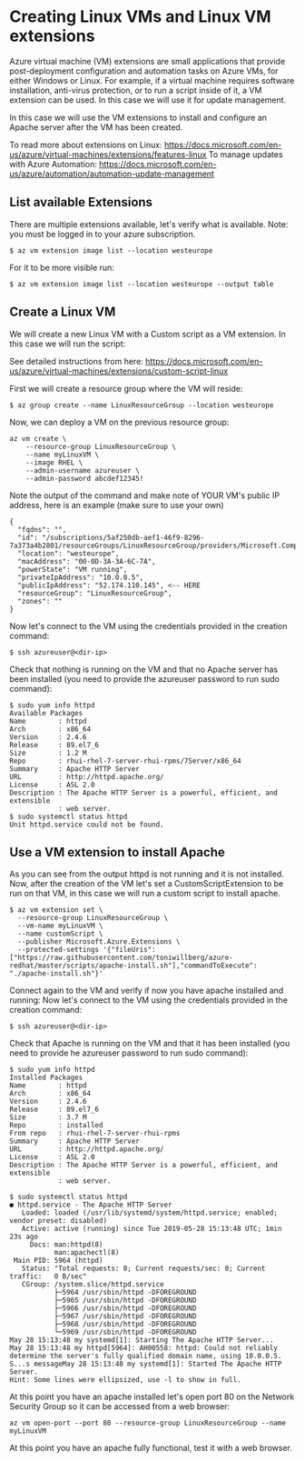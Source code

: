 Creating Linux VMs and Linux VM extensions
==========================================

Azure virtual machine (VM) extensions are small applications that provide post-deployment configuration and automation tasks on Azure VMs, for either Windows or Linux. For example, if a virtual machine requires software installation, anti-virus protection, or to run a script inside of it, a VM extension can be used. In this case we will use it for update management.

In this case we will use the VM extensions to install and configure an Apache server after the VM has been created. 

To read more about extensions on Linux: https://docs.microsoft.com/en-us/azure/virtual-machines/extensions/features-linux 
To manage updates with Azure Automation: https://docs.microsoft.com/en-us/azure/automation/automation-update-management 

List available Extensions
--------------------------------
There are multiple extensions available, let's verify what is available. Note: you must be logged in to your azure subscription. 
```
$ az vm extension image list --location westeurope 
```
For it to be more visible run: 
```
$ az vm extension image list --location westeurope --output table
```
Create a Linux VM 
--------------------------------------------------
We will create a new Linux VM with a Custom script as a VM extension. In this case we will run the script: 

See detailed instructions from here:
https://docs.microsoft.com/en-us/azure/virtual-machines/extensions/custom-script-linux 

First we will create a resource group where the VM will reside: 
```
$ az group create --name LinuxResourceGroup --location westeurope
```
Now, we can deploy a VM on the previous resource group: 
```
az vm create \
    --resource-group LinuxResourceGroup \
    --name myLinuxVM \
    --image RHEL \
    --admin-username azureuser \
    --admin-password abcdef12345! 
```
Note the output of the command and make note of YOUR VM's public IP address, here is an example (make sure to use your own)
```
{
  "fqdns": "",
  "id": "/subscriptions/5af250db-aef1-46f9-8296-7a373a4b2801/resourceGroups/LinuxResourceGroup/providers/Microsoft.Compute/virtualMachines/myLinuxVM",
  "location": "westeurope",
  "macAddress": "00-0D-3A-3A-6C-7A",
  "powerState": "VM running",
  "privateIpAddress": "10.0.0.5",
  "publicIpAddress": "52.174.110.145", <-- HERE
  "resourceGroup": "LinuxResourceGroup",
  "zones": ""
}
```

Now let's connect to the VM using the credentials provided in the creation command:
```
$ ssh azureuser@<dir-ip>
```
Check that nothing is running on the VM and that no Apache server has been installed (you need to provide the azureuser password to run sudo command):
```
$ sudo yum info httpd
Available Packages
Name        : httpd
Arch        : x86_64
Version     : 2.4.6
Release     : 89.el7_6
Size        : 1.2 M
Repo        : rhui-rhel-7-server-rhui-rpms/7Server/x86_64
Summary     : Apache HTTP Server
URL         : http://httpd.apache.org/
License     : ASL 2.0
Description : The Apache HTTP Server is a powerful, efficient, and extensible
            : web server.
$ sudo systemctl status httpd
Unit httpd.service could not be found.
```
Use a VM extension to install Apache
--------------------------------------------------
As you can see from the output httpd is not running and it is not installed. Now, after the creation of the VM let's set a CustomScriptExtension to be run on that VM, in this case we will run a custom script to install apache. 
```
$ az vm extension set \
  --resource-group LinuxResourceGroup \
  --vm-name myLinuxVM \
  --name customScript \
  --publisher Microsoft.Azure.Extensions \
  --protected-settings '{"fileUris": ["https://raw.githubusercontent.com/toniwillberg/azure-redhat/master/scripts/apache-install.sh"],"commandToExecute": "./apache-install.sh"}'
```
Connect again to the VM and verify if now you have apache installed and running: 
Now let's connect to the VM using the credentials provided in the creation command:
```
$ ssh azureuser@<dir-ip>
```
Check that Apache is running on the VM and that it has been installed (you need to provide he azureuser password to run sudo command):
```
$ sudo yum info httpd
Installed Packages
Name        : httpd
Arch        : x86_64
Version     : 2.4.6
Release     : 89.el7_6
Size        : 3.7 M
Repo        : installed
From repo   : rhui-rhel-7-server-rhui-rpms
Summary     : Apache HTTP Server
URL         : http://httpd.apache.org/
License     : ASL 2.0
Description : The Apache HTTP Server is a powerful, efficient, and extensible
            : web server.
```
```
$ sudo systemctl status httpd
● httpd.service - The Apache HTTP Server
   Loaded: loaded (/usr/lib/systemd/system/httpd.service; enabled; vendor preset: disabled)
   Active: active (running) since Tue 2019-05-28 15:13:48 UTC; 1min 23s ago
     Docs: man:httpd(8)
           man:apachectl(8)
 Main PID: 5964 (httpd)
   Status: "Total requests: 0; Current requests/sec: 0; Current traffic:   0 B/sec"
   CGroup: /system.slice/httpd.service
           ├─5964 /usr/sbin/httpd -DFOREGROUND
           ├─5965 /usr/sbin/httpd -DFOREGROUND
           ├─5966 /usr/sbin/httpd -DFOREGROUND
           ├─5967 /usr/sbin/httpd -DFOREGROUND
           ├─5968 /usr/sbin/httpd -DFOREGROUND
           └─5969 /usr/sbin/httpd -DFOREGROUND
May 28 15:13:48 my systemd[1]: Starting The Apache HTTP Server...
May 28 15:13:48 my httpd[5964]: AH00558: httpd: Could not reliably determine the server's fully qualified domain name, using 10.0.0.5. S...s messageMay 28 15:13:48 my systemd[1]: Started The Apache HTTP Server.
Hint: Some lines were ellipsized, use -l to show in full.
```
At this point you have an apache installed let's open port 80 on the Network Security Group so it can be accessed from a web browser:
```
az vm open-port --port 80 --resource-group LinuxResourceGroup --name myLinuxVM
```
At this point you have an apache fully functional, test it with a web browser. 
